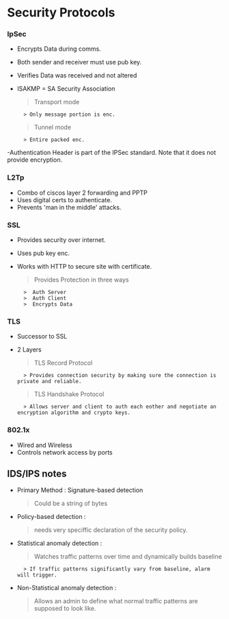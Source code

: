 # Security Protocols

### IpSec

- Encrypts Data during comms. 
- Both sender and receiver must use pub key. 
- Verifies Data was received and not altered
- ISAKMP = SA Security Association

    > Transport mode

        > Only message portion is enc.

    > Tunnel mode

        > Entire packed enc. 

-Authentication Header is part of the IPSec standard. Note that it does not provide encryption. 

### L2Tp 

- Combo of ciscos layer 2 forwarding and PPTP
- Uses digital certs to authenticate. 
- Prevents 'man in the middle' attacks. 

### SSL 

- Provides security over internet. 
- Uses pub key enc. 
- Works with HTTP to secure site with certificate. 

    > Provides Protection in three ways

        >  Auth Server
        >  Auth Client
        >  Encrypts Data

### TLS

- Successor to SSL 
- 2 Layers

    > TLS Record Protocol 

        > Provides connection security by making sure the connection is private and reliable. 

    > TLS Handshake Protocol

        > Allows server and client to auth each eother and negotiate an encryption algorithm and crypto keys. 

### 802.1x

- Wired and Wireless
- Controls network access by ports


## IDS/IPS notes

- Primary Method : Signature-based detection

    > Could be a string of bytes

- Policy-based detection : 

    > needs very speciffic declaration of the security policy.

- Statistical anomaly detection : 

    > Watches traffic patterns over time and dynamically builds baseline

        > If traffic patterns significantly vary from baseline, alarm will trigger. 

- Non-Statistical anomaly detection : 

    > Allows an admin to define what normal traffic patterns are supposed to look like. 


